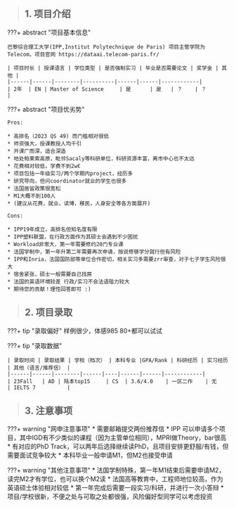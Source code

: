 > ## **1. 项目介绍**

???+ abstract "项目基本信息" 
    
    巴黎综合理工大学(IPP,Institut Polytechnique de Paris) 项目主管学院为Telecom，项目官网 https://dataai.telecom-paris.fr/
    
    | 项目时长 | 授课语言 | 学位类型 | 是否强制实习 | 毕业是否需要论文 | 奖学金 | 其他 |
    |------|------|--------|----------|------|------|------------|
    | 2年  | EN | Master of Science     | 是      | 是   | ？    | ？          |

???+ abstract "项目优劣势" 

    Pros:
    
    * 高排名（2023 QS 49) 而门槛相对很低
    * 师资强大，授课教授人均千引
    * 开课广而深，适合深造
    * 地处帕莱索高原，毗邻Sacaly等科研单位，科研资源丰富，离市中心也不太远
    * 花费相对较低，学费不到2w€
    * 项目包括一年级实习/两个学期内project，经历多
    * 研究导向，但问coordinator就业的学生也很多
    * 法国居留政策很宽松
    * M1大概不到100人
    * (建议从花费，就业，读博，移民，人身安全等各方面展开)
    
    Cons:
    
    * IPP19年成立，高排名但知名度有限
    * IPP塑料联盟，在行政方面作为其硕士会遇到不少困扰
    * Workload非常大，第一年需要修约20门专业课
    * 法国学制中，第一年升第二年需要再次申请，按说修够学分就行但有风险
    * IPP和Inria，法国国防部等单位合作密切，相关实习多需要zrr审查，对于七子学生风险很大
    * 宿舍紧张，硕士一般需要自己找房
    * 法国的英语环境较差 行政/实习不会法语阻力较大
    * 期待您的贡献！理性回答即可 :)

> ## **2. 项目录取**

???+ tip "录取偏好"
    样例很少，体感985 80+都可以试试

???+ tip "录取数据"

    | 录取时间 | 录取结果 | 学校（档次） | 本科专业 |GPA/Rank | 科研经历 | 实习经历 | 其他（语言/推荐信） |
    |------|------|--------|------|----|------|------|------------|
    | 23Fall   | AD | 陆本top15     | CS  | 3.6/4.0    | 一区二作    | 无    | IELTS 7          |


> ## **3. 注意事项**

???+ warning "网申注意事项"
    * 需要邮箱提交两份推荐信
    * IPP 可以申请多个项目，其中IGD有不少类似的课程（因为主管单位相同），MPRI做Theory，bar很高
    * 有对应的PhD Track，可以两年后选择继续读PhD，且项目安排更舒服/有钱，但需要面试竞争较大
    * 本科毕业一般申请M1，但M2也接受申请


???+ warning "其他注意事项"
    * 法国学制特殊，第一年M1结束后需要申请M2，读完M2才有学位，也可以换个M2读
    * 法国高等教育中，工程师地位较高，作为英语硕士体验相对较低
    * 第一年完成后需要一段实习/科研，并进行一次小答辩
    * 项目/学校很新，不便之处与可取之处都很强，风险偏好型同学可以考虑投资
